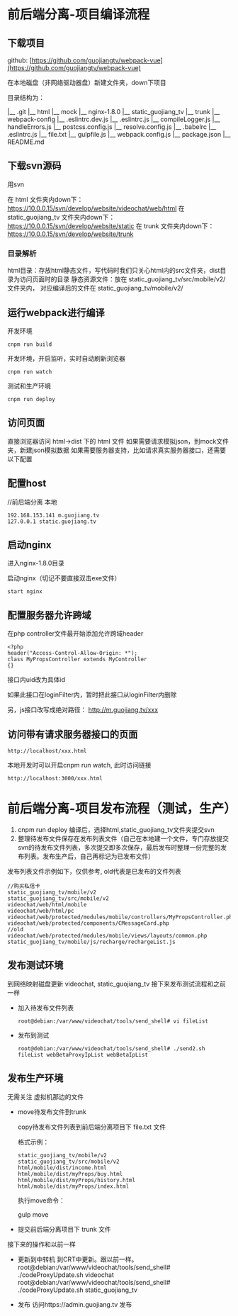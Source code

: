 # 前后端分离-项目编译流程


## 下载项目
github: [https://github.com/guojiangtv/webpack-vue](https://github.com/guojiangtv/webpack-vue)

在本地磁盘（非网络驱动器盘）新建文件夹，down下项目

目录结构为：

  |__ .git
  |__ html
  |__ mock
  |__ nginx-1.8.0
  |__ static_guojiang_tv
  |__ trunk
  |__ webpack-config
    |__ .eslintrc.dev.js
    |__ .eslintrc.js
    |__ compileLogger.js
    |__ handleErrors.js
    |__ postcss.config.js
    |__ resolve.config.js
  |__ .babelrc
  |__ .eslintrc.js
  |__ file.txt
  |__ gulpfile.js
  |__ webpack.config.js
  |__ package.json
  |__ README.md

## 下载svn源码
 
 用svn

 在 html 文件夹内down下：https://10.0.0.15/svn/develop/website/videochat/web/html
 在 static_guojiang_tv 文件夹内down下：https://10.0.0.15/svn/develop/website/static
 在 trunk 文件夹内down下：https://10.0.0.15/svn/develop/website/trunk

### 目录解析

html目录：存放html静态文件，写代码时我们只关心html内的src文件夹，dist目录为访问页面时的目录
静态资源文件：放在 static_guojiang_tv/src/mobile/v2/ 文件夹内， 对应编译后的文件在 static_guojiang_tv/mobile/v2/

## 运行webpack进行编译

开发环境

	cnpm run build

开发环境，开启监听，实时自动刷新浏览器

	cnpm run watch

测试和生产环境

	cnpm run deploy

## 访问页面

直接浏览器访问 html->dist 下的 html 文件
如果需要请求模拟json，到mock文件夹，新建json模拟数据
如果需要服务器支持，比如请求真实服务器接口，还需要以下配置

## 配置host

//前后端分离 本地

	192.168.153.141 m.guojiang.tv
	127.0.0.1 static.guojiang.tv

## 启动nginx

进入nginx-1.8.0目录

启动nginx（切记不要直接双击exe文件）

	start nginx

## 配置服务器允许跨域

在php controller文件最开始添加允许跨域header

	<?php
	header("Access-Control-Allow-Origin: *");
	class MyPropsController extends MyController
	{}

接口内uid改为具体id

如果此接口在loginFilter内，暂时把此接口从loginFilter内删除

另，js接口改写成绝对路径： http://m.guojiang.tv/xxx

## 访问带有请求服务器接口的页面

	http://localhost/xxx.html

本地开发时可以开启cnpm run watch, 此时访问链接

	http://localhost:3000/xxx.html


# 前后端分离-项目发布流程（测试，生产）

1.	cnpm run deploy 编译后，选择html,static_guojiang_tv文件夹提交svn
2.	整理待发布文件保存在发布列表文件（自己在本地建一个文件，专门存放提交svn的待发布文件列表，多次提交即多次保存，最后发布时整理一份完整的发布列表。发布生产后，自己再标记为已发布文件）

发布列表文件示例如下，仅供参考, old代表是已发布的文件列表

	//购买私信卡
	static_guojiang_tv/mobile/v2
	static_guojiang_tv/src/mobile/v2
	videochat/web/html/mobile
	videochat/web/html/pc
	videochat/web/protected/modules/mobile/controllers/MyPropsController.php
	videochat/web/protected/components/CMessageCard.php
	//old
	videochat/web/protected/modules/mobile/views/layouts/common.php
	static_guojiang_tv/mobile/js/recharge/rechargeList.js

## 发布测试环境

到网络映射磁盘更新 videochat, static_guojiang_tv 
接下来发布测试流程和之前一样

*	加入待发布文件列表

		root@debian:/var/www/videochat/tools/send_shell# vi fileList 

*	发布到测试
		
		root@debian:/var/www/videochat/tools/send_shell# ./send2.sh fileList webBetaProxyIpList webBetaIpList 

## 发布生产环境

无需关注 虚拟机那边的文件

*	move待发布文件到trunk
	
	copy待发布文件列表到前后端分离项目下 file.txt 文件

	格式示例：

		static_guojiang_tv/mobile/v2
		static_guojiang_tv/src/mobile/v2
		html/mobile/dist/income.html
		html/mobile/dist/myProps/buy.html
		html/mobile/dist/myProps/history.html
		html/mobile/dist/myProps/index.html


	执行move命令：

	gulp move

*	提交前后端分离项目下 trunk 文件

接下来的操作和以前一样

*	更新到中转机
	到CRT中更新。跟以前一样。
		root@debian:/var/www/videochat/tools/send_shell# ./codeProxyUpdate.sh videochat
		root@debian:/var/www/videochat/tools/send_shell# ./codeProxyUpdate.sh static_guojiang_tv

*	发布
	访问https://admin.guojiang.tv 发布